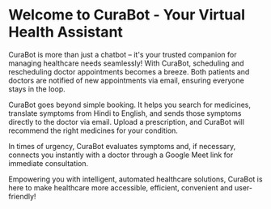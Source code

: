 # **Welcome to CuraBot - Your Virtual Health Assistant**
CuraBot is more than just a chatbot – it's your trusted companion for managing healthcare needs seamlessly! With CuraBot, scheduling and rescheduling doctor appointments becomes a breeze. Both patients and doctors are notified of new appointments via email, ensuring everyone stays in the loop.

CuraBot goes beyond simple booking. It helps you search for medicines, translate symptoms from Hindi to English, and sends those symptoms directly to the doctor via email. Upload a prescription, and CuraBot will recommend the right medicines for your condition.

In times of urgency, CuraBot evaluates symptoms and, if necessary, connects you instantly with a doctor through a Google Meet link for immediate consultation.

Empowering you with intelligent, automated healthcare solutions, CuraBot is here to make healthcare more accessible, efficient, convenient and user-friendly!
